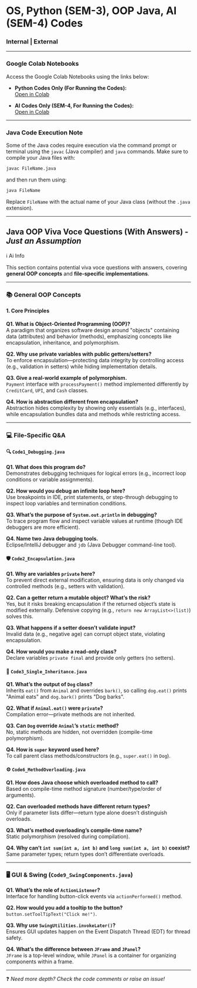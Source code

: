 # OS, Python (SEM-3), OOP Java, AI (SEM-4) Codes

### Internal | External

---

### Google Colab Notebooks

Access the Google Colab Notebooks using the links below:

- **Python Codes Only (For Running the Codes):**  
  [Open in Colab](https://colab.research.google.com/drive/1LlM0m4sfO344PLCtNSCbkHeFaUvlu5gO?usp=sharing)

- **AI Codes Only (SEM-4, For Running the Codes):**  
  [Open in Colab](https://colab.research.google.com/drive/12KhMb6AZajVh0hHi-yig-Na1y2OrdWcX?usp=sharing)

---

### Java Code Execution Note

Some of the Java codes require execution via the command prompt or terminal using the `javac` (Java compiler) and `java` commands. Make sure to compile your Java files with:

```sh
javac FileName.java
```

and then run them using:

```sh
java FileName
```

Replace `FileName` with the actual name of your Java class (without the `.java` extension).

---

## Java OOP Viva Voce Questions (With Answers) - _Just an Assumption_

ℹ️ Ai Info

This section contains potential viva voce questions with answers, covering **general OOP concepts** and **file-specific implementations**.

---

### 📚 General OOP Concepts

#### 1. Core Principles  
**Q1. What is Object-Oriented Programming (OOP)?**  
 A paradigm that organizes software design around "objects" containing data (attributes) and behavior (methods), emphasizing concepts like encapsulation, inheritance, and polymorphism.  

**Q2. Why use private variables with public getters/setters?**  
 To enforce encapsulation—protecting data integrity by controlling access (e.g., validation in setters) while hiding implementation details.  

**Q3. Give a real-world example of polymorphism.**  
 `Payment` interface with `processPayment()` method implemented differently by `CreditCard`, `UPI`, and `Cash` classes.  

**Q4. How is abstraction different from encapsulation?**  
 Abstraction hides complexity by showing only essentials (e.g., interfaces), while encapsulation bundles data and methods while restricting access.  

---

### 💻 File-Specific Q&A

#### 🔍 `Code1_Debugging.java`  
**Q1. What does this program do?**  
 Demonstrates debugging techniques for logical errors (e.g., incorrect loop conditions or variable assignments).  

**Q2. How would you debug an infinite loop here?**  
 Use breakpoints in IDE, print statements, or step-through debugging to inspect loop variables and termination conditions.  

**Q3. What’s the purpose of `System.out.println` in debugging?**  
 To trace program flow and inspect variable values at runtime (though IDE debuggers are more efficient).  

**Q4. Name two Java debugging tools.**  
 Eclipse/IntelliJ debugger and `jdb` (Java Debugger command-line tool).  

#### 🛡️ `Code2_Encapsulation.java`  
**Q1. Why are variables `private` here?**  
 To prevent direct external modification, ensuring data is only changed via controlled methods (e.g., setters with validation).  

**Q2. Can a getter return a mutable object? What’s the risk?**  
 Yes, but it risks breaking encapsulation if the returned object’s state is modified externally. Defensive copying (e.g., `return new ArrayList<>(list)`) solves this.  

**Q3. What happens if a setter doesn’t validate input?**  
 Invalid data (e.g., negative age) can corrupt object state, violating encapsulation.  

**Q4. How would you make a read-only class?**  
 Declare variables `private final` and provide only getters (no setters).  

#### 🧬 `Code3_Single_Inheritance.java`  
**Q1. What’s the output of `Dog` class?**  
 Inherits `eat()` from `Animal` and overrides `bark()`, so calling `dog.eat()` prints "Animal eats" and `dog.bark()` prints "Dog barks".  

**Q2. What if `Animal.eat()` were `private`?**  
 Compilation error—private methods are not inherited.  

**Q3. Can `Dog` override `Animal`’s `static` method?**  
 No, static methods are hidden, not overridden (compile-time polymorphism).  

**Q4. How is `super` keyword used here?**  
 To call parent class methods/constructors (e.g., `super.eat()` in `Dog`).  

#### ⚙️ `Code6_MethodOverloading.java`  
**Q1. How does Java choose which overloaded method to call?**  
 Based on compile-time method signature (number/type/order of arguments).  

**Q2. Can overloaded methods have different return types?**  
 Only if parameter lists differ—return type alone doesn’t distinguish overloads.  

**Q3. What’s method overloading’s compile-time name?**  
 Static polymorphism (resolved during compilation).  

**Q4. Why can’t `int sum(int a, int b)` and `long sum(int a, int b)` coexist?**  
 Same parameter types; return types don’t differentiate overloads.  

---

### 🖥️ GUI & Swing (`Code9_SwingComponents.java`)  
**Q1. What’s the role of `ActionListener`?**  
 Interface for handling button-click events via `actionPerformed()` method.  

**Q2. How would you add a tooltip to the button?**  
 `button.setToolTipText("Click me!")`.  

**Q3. Why use `SwingUtilities.invokeLater()`?**  
 Ensures GUI updates happen on the Event Dispatch Thread (EDT) for thread safety.  

**Q4. What’s the difference between `JFrame` and `JPanel`?**  
 `JFrame` is a top-level window, while `JPanel` is a container for organizing components within a frame.  

---

❓ *Need more depth? Check the code comments or raise an issue!*
